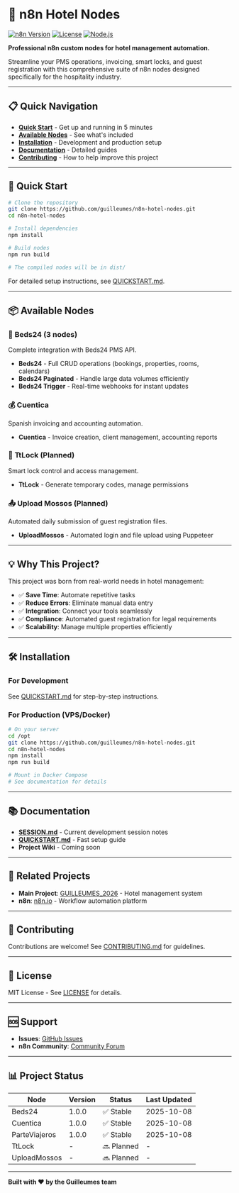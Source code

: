 # 🏨 n8n Hotel Nodes

[![n8n Version](https://img.shields.io/badge/n8n-1.115.0-blue.svg)](https://n8n.io)
[![License](https://img.shields.io/badge/license-MIT-green.svg)](LICENSE)
[![Node.js](https://img.shields.io/badge/node-%3E%3D18.0.0-brightgreen.svg)](https://nodejs.org)

**Professional n8n custom nodes for hotel management automation.**

Streamline your PMS operations, invoicing, smart locks, and guest registration with this comprehensive suite of n8n nodes designed specifically for the hospitality industry.

---

## 📋 Quick Navigation

- **[Quick Start](#-quick-start)** - Get up and running in 5 minutes
- **[Available Nodes](#-available-nodes)** - See what's included
- **[Installation](#-installation)** - Development and production setup
- **[Documentation](#-documentation)** - Detailed guides
- **[Contributing](#-contributing)** - How to help improve this project

---

## 🚀 Quick Start

```bash
# Clone the repository
git clone https://github.com/guilleumes/n8n-hotel-nodes.git
cd n8n-hotel-nodes

# Install dependencies
npm install

# Build nodes
npm run build

# The compiled nodes will be in dist/
```

For detailed setup instructions, see [QUICKSTART.md](QUICKSTART.md).

---

## 📦 Available Nodes

### 🏨 **Beds24** (3 nodes)
Complete integration with Beds24 PMS API.

- **Beds24** - Full CRUD operations (bookings, properties, rooms, calendars)
- **Beds24 Paginated** - Handle large data volumes efficiently
- **Beds24 Trigger** - Real-time webhooks for instant updates

### 💰 **Cuentica**
Spanish invoicing and accounting automation.

- **Cuentica** - Invoice creation, client management, accounting reports

### 🔐 **TtLock** (Planned)
Smart lock control and access management.

- **TtLock** - Generate temporary codes, manage permissions

### 📤 **Upload Mossos** (Planned)
Automated daily submission of guest registration files.

- **UploadMossos** - Automated login and file upload using Puppeteer

---

## 💡 Why This Project?

This project was born from real-world needs in hotel management:

- ✅ **Save Time**: Automate repetitive tasks
- ✅ **Reduce Errors**: Eliminate manual data entry
- ✅ **Integration**: Connect your tools seamlessly
- ✅ **Compliance**: Automated guest registration for legal requirements
- ✅ **Scalability**: Manage multiple properties efficiently

---

## 🛠️ Installation

### For Development

See [QUICKSTART.md](QUICKSTART.md) for step-by-step instructions.

### For Production (VPS/Docker)

```bash
# On your server
cd /opt
git clone https://github.com/guilleumes/n8n-hotel-nodes.git
cd n8n-hotel-nodes
npm install
npm run build

# Mount in Docker Compose
# See documentation for details
```

---

## 📚 Documentation

- **[SESSION.md](SESSION.md)** - Current development session notes
- **[QUICKSTART.md](QUICKSTART.md)** - Fast setup guide
- **Project Wiki** - Coming soon

---

## 🔗 Related Projects

- **Main Project**: [GUILLEUMES_2026](https://github.com/guilleumes/GUILLEUMES_2026) - Hotel management system
- **n8n**: [n8n.io](https://n8n.io) - Workflow automation platform

---

## 🤝 Contributing

Contributions are welcome! See [CONTRIBUTING.md](CONTRIBUTING.md) for guidelines.

---

## 📄 License

MIT License - See [LICENSE](LICENSE) for details.

---

## 🆘 Support

- **Issues**: [GitHub Issues](https://github.com/guilleumes/n8n-hotel-nodes/issues)
- **n8n Community**: [Community Forum](https://community.n8n.io)

---

## 📊 Project Status

| Node | Version | Status | Last Updated |
|------|---------|--------|--------------|
| Beds24 | 1.0.0 | ✅ Stable | 2025-10-08 |
| Cuentica | 1.0.0 | ✅ Stable | 2025-10-08 |
| ParteViajeros | 1.0.0 | ✅ Stable | 2025-10-08 |
| TtLock | - | 🔜 Planned | - |
| UploadMossos | - | 🔜 Planned | - |

---

**Built with ❤️ by the Guilleumes team**
